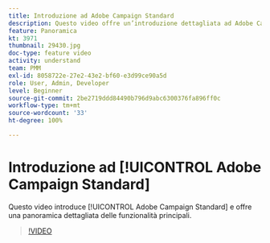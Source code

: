 ```yaml
---
title: Introduzione ad Adobe Campaign Standard
description: Questo video offre un’introduzione dettagliata ad Adobe Campaign Standard.
feature: Panoramica
kt: 3971
thumbnail: 29430.jpg
doc-type: feature video
activity: understand
team: PMM
exl-id: 8058722e-27e2-43e2-bf60-e3d99ce90a5d
role: User, Admin, Developer
level: Beginner
source-git-commit: 2be2719ddd84490b796d9abc6300376fa896ff0c
workflow-type: tm+mt
source-wordcount: '33'
ht-degree: 100%

---
```


# Introduzione ad [!UICONTROL Adobe Campaign Standard]

Questo video introduce [!UICONTROL Adobe Campaign Standard] e offre una panoramica dettagliata delle funzionalità principali.

>[!VIDEO](https://video.tv.adobe.com/v/29430?quality=12)
